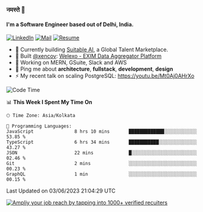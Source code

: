 ### नमस्ते 🙏

#### I'm a Software Engineer based out of Delhi, India.

[![LinkedIn](https://img.shields.io/badge/linkedin-%230077B5.svg)](https://linkedin.com/in/sambhav2612)
[![Mail](https://img.shields.io/badge/gmail-D14836)](mailto:sambhavjain2612@gmail.com)
[![Resume](https://img.shields.io/badge/resume-%23#FFFF00.svg)](https://mega.nz/file/IjA3yaoB#BFfQg1-aKva0piAd_wWs8Hf5dlnYRQ2ZkwtYwNMzBhA)

- 🏢 Currently building [Suitable AI](https://suitable.ai), a Global Talent Marketplace.
- 💅 Built [@xencov](https://github.com/xencov): [Welexo - EXIM Data Aggregator Platform](https://welexo.com)
- 🌱 Working on MERN, GSuite, Slack and AWS
- 💬 Ping me about **architecture**, **fullstack**, **development**, **design**
- ⚡️ My recent talk on scaling PostgreSQL: https://youtu.be/Mt0Aj0AHrXo

<!--START_SECTION:waka-->
![Code Time](http://img.shields.io/badge/Code%20Time-3%2C440%20hrs%2018%20mins-blue)

📊 **This Week I Spent My Time On** 

```text
🕑︎ Time Zone: Asia/Kolkata

💬 Programming Languages: 
JavaScript               8 hrs 10 mins       █████████████░░░░░░░░░░░░   53.85 % 
TypeScript               6 hrs 34 mins       ███████████░░░░░░░░░░░░░░   43.27 % 
JSON                     22 mins             █░░░░░░░░░░░░░░░░░░░░░░░░   02.46 % 
Git                      2 mins              ░░░░░░░░░░░░░░░░░░░░░░░░░   00.23 % 
GraphQL                  1 min               ░░░░░░░░░░░░░░░░░░░░░░░░░   00.15 % 
```


 Last Updated on 03/06/2023 21:04:29 UTC
<!--END_SECTION:waka-->

[![Ampliy your job reach by tapping into 1000+ verified recuiters](https://user-images.githubusercontent.com/19583619/212717528-45b497fd-e886-4452-90fe-93829667bd63.png)](https://suitable.ai)

